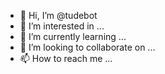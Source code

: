 - 👋 Hi, I’m @tudebot
- 👀 I’m interested in ...
- 🌱 I’m currently learning ...
- 💞️ I’m looking to collaborate on ...
- 📫 How to reach me ...

<!---
tudebot/tudebot is a ✨ special ✨ repository because its `README.md` (this file) appears on your GitHub profile.
You can click the Preview link to take a look at your changes.
--->
